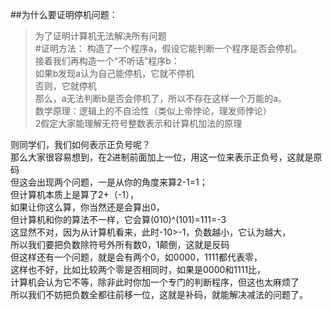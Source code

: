 ##为什么要证明停机问题：  
>为了证明计算机无法解决所有问题  
#证明方法：
构造了一个程序a，假设它能判断一个程序是否会停机。  
  接着我们再构造一个“不听话”程序b：  
    如果b发现a认为自己能停机，它就不停机  
    否则，它就停机  
   那么，a无法判断b是否会停机了，所以不存在这样一个万能的a。  
 数学原理：逻辑上的不自洽性（类似上帝悖论，理发师悖论）  
 2假定大家能理解无符号整数表示和计算机加法的原理  
 
  则同学们，我们如何表示正负号呢？  
  那么大家很容易想到，在2进制前面加上一位，用这一位来表示正负号，这就是原码  
  但这会出现两个问题，一是从你的角度来算2-1=1；  
  但计算机本质上是算了2+（-1），  
  如果让你这么算，你当然还是会算出0，  
  但计算机和你的算法不一样，它会算(010)^(101)=111=-3  
  这显然不对，因为从计算机看来，此时-10>-1，负数越小，它认为越大，  
  所以我们要把负数除符号外所有数0，1颠倒，这就是反码  
  但这样还有一个问题，就是会有两个0，如0000，1111都代表零，  
  这样也不好，比如比较两个零是否相同时，如果是0000和1111比，  
  计算机会认为它不等，除非此时你加一个专门的判断程序，但这也太麻烦了  
  所以我们不妨把负数全都往前移一位，这就是补码，就能解决减法的问题了。  
  
